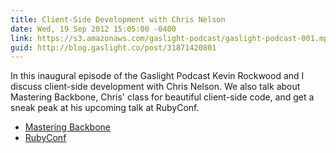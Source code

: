 ```yaml
---
title: Client-Side Development with Chris Nelson
date: Wed, 19 Sep 2012 15:05:00 -0400
link: https://s3.amazonaws.com/gaslight-podcast/gaslight-podcast-001.mp3
guid: http://blog.gaslight.co/post/31871420801
---
```


In this inaugural episode of the Gaslight Podcast Kevin Rockwood and I discuss
client-side development with Chris Nelson. We also talk about Mastering
Backbone, Chris' class for beautiful client-side code, and get a sneak
peak at his upcoming talk at RubyConf.

 * <a href="https://training.gaslightsoftware.com/">Mastering Backbone</a>
 * <a href="http://rubyconf.org/">RubyConf</a>
